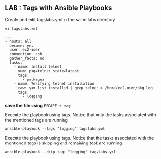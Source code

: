 ## LAB : Tags with Ansible Playbooks

Create and edit tagslabs.yml in the same labs directory 

```
vi tagslabs.yml
```
```
---
- hosts: all
  become: yes
  user: ec2-user
  connection: ssh
  gather_facts: no
  tasks:
    - name: Install telnet
      yum: pkg=telnet state=latest
      tags:
        - packages
    - name: Verifying telnet installation
      raw: yum list installed | grep telnet > /home/ec2-user/pkg.log
      tags:
        - logging
```

**save the file using** `ESCAPE + :wq!`

Execute the playbook using tags. Notice that only the tasks associated with the mentioned tags are running
```
ansible-playbook --tags "logging" tagslabs.yml
```
Execute the playbook using tags. Notice that  the tasks associated with the mentioned tags is skipping and remaining task are running
```
ansible-playbook --skip-tags "logging" tagslabs.yml
```
